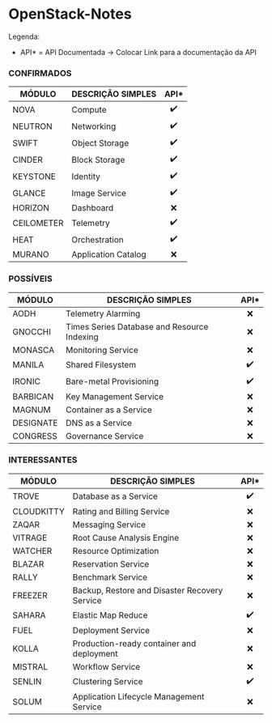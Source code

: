 # OpenStack-Notes

Legenda:
- API* = API Documentada
-> Colocar Link para a documentação da API

### CONFIRMADOS

| MÓDULO | DESCRIÇÃO SIMPLES | API* |
| --- | --- |:---:|
| NOVA | Compute | :heavy_check_mark: |
| NEUTRON | Networking | :heavy_check_mark: |
| SWIFT | Object Storage | :heavy_check_mark: |
| CINDER | Block Storage | :heavy_check_mark: |
| KEYSTONE | Identity | :heavy_check_mark: |
| GLANCE | Image Service | :heavy_check_mark: |
| HORIZON | Dashboard | :x: |
| CEILOMETER | Telemetry | :heavy_check_mark: |
| HEAT | Orchestration | :heavy_check_mark: |
| MURANO | Application Catalog | :x: |

### POSSÍVEIS

| MÓDULO | DESCRIÇÃO SIMPLES | API* |
| --- | --- |:---:|
| AODH| Telemetry Alarming | :x: |
| GNOCCHI | Times Series Database and Resource Indexing | :x: |
| MONASCA | Monitoring Service | :x: |
| MANILA | Shared Filesystem | :heavy_check_mark: |
| IRONIC | Bare-metal Provisioning | :heavy_check_mark: |
| BARBICAN | Key Management Service | :x: |
| MAGNUM | Container as a Service | :x: |
| DESIGNATE | DNS as a Service | :x: |
| CONGRESS | Governance Service | :x: |

### INTERESSANTES
| MÓDULO | DESCRIÇÃO SIMPLES | API* |
| --- | --- |:---:|
| TROVE | Database as a Service | :heavy_check_mark: |
| CLOUDKITTY | Rating and Billing Service | :x: |
| ZAQAR | Messaging Service | :x: |
| VITRAGE | Root Cause Analysis Engine | :x: |
| WATCHER | Resource Optimization | :x: |
| BLAZAR | Reservation Service | :x: |
| RALLY | Benchmark Service | :x: |
| FREEZER | Backup, Restore and Disaster Recovery Service | :x: |
| SAHARA | Elastic Map Reduce | :heavy_check_mark: |
| FUEL | Deployment Service | :x: |
| KOLLA | Production-ready container and deployment | :x: |
| MISTRAL | Workflow Service | :x: |
| SENLIN | Clustering Service | :heavy_check_mark: |
| SOLUM | Application Lifecycle Management Service | :x: |
